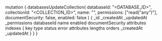mutation {
    databasesUpdateCollection(
        databaseId: "<DATABASE_ID>",
        collectionId: "<COLLECTION_ID>",
        name: "<NAME>",
        permissions: ["read("any")"],
        documentSecurity: false,
        enabled: false
    ) {
        _id
        _createdAt
        _updatedAt
        _permissions
        databaseId
        name
        enabled
        documentSecurity
        attributes
        indexes {
            key
            type
            status
            error
            attributes
            lengths
            orders
            _createdAt
            _updatedAt
        }
    }
}

